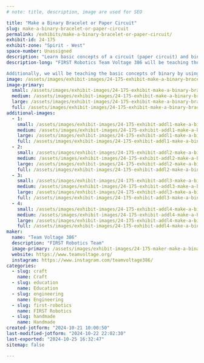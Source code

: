 ```yaml
---
# note: title, description, image are used for SEO

title: "Make a Binary Bracelet or Paper Circuit"
slug: make-a-binary-bracelet-or-paper-circuit
permalink: /exhibits/make-a-binary-bracelet-or-paper-circuit/
exhibit-id: 24-175
exhibit-zone: "Spirit - West"
space-number: Unassigned
description: "Learn basic concepts of a circuit (paper circuit) and binary (binary initials bracelet) "
description-long: "FIRST Robotics Team Voltage 386 will be teaching the basic concepts of a circuit through our paper circuits. These consist of a paper template, button battery, LEDs, and copper tape to make a design light up! After our students guide you through the process, you can take it home!

Additionally, we will be teaching the basic concepts of binary by using black and white beads to represent 1s and 0s. You can then translate your initials into ASCII and create a bracelet to wear around the Faire! "
image: /assets/images/exhibit-images/24-175-exhibit-make-a-binary-bracelet-or-paper-circuit-screenshot-20241021-095240-gmail-large.jpg
image-primary: 
  small: /assets/images/exhibit-images/24-175-exhibit-make-a-binary-bracelet-or-paper-circuit-screenshot-20241021-095240-gmail-small.jpg
  medium: /assets/images/exhibit-images/24-175-exhibit-make-a-binary-bracelet-or-paper-circuit-screenshot-20241021-095240-gmail-medium.jpg
  large: /assets/images/exhibit-images/24-175-exhibit-make-a-binary-bracelet-or-paper-circuit-screenshot-20241021-095240-gmail-large.jpg
  full: /assets/images/exhibit-images/24-175-exhibit-make-a-binary-bracelet-or-paper-circuit-screenshot-20241021-095240-gmail-full.jpg
additional-images: 
  - 1:
    small: /assets/images/exhibit-images/24-175-exhibit-addl1-make-a-binary-bracelet-or-paper-circuit-screenshot-20241021-095256-gmail-small.jpg
    medium: /assets/images/exhibit-images/24-175-exhibit-addl1-make-a-binary-bracelet-or-paper-circuit-screenshot-20241021-095256-gmail-medium.jpg
    large: /assets/images/exhibit-images/24-175-exhibit-addl1-make-a-binary-bracelet-or-paper-circuit-screenshot-20241021-095256-gmail-large.jpg
    full: /assets/images/exhibit-images/24-175-exhibit-addl1-make-a-binary-bracelet-or-paper-circuit-screenshot-20241021-095256-gmail-full.jpg
  - 2:
    small: /assets/images/exhibit-images/24-175-exhibit-addl2-make-a-binary-bracelet-or-paper-circuit-screenshot-20241021-095358-gmail-small.jpg
    medium: /assets/images/exhibit-images/24-175-exhibit-addl2-make-a-binary-bracelet-or-paper-circuit-screenshot-20241021-095358-gmail-medium.jpg
    large: /assets/images/exhibit-images/24-175-exhibit-addl2-make-a-binary-bracelet-or-paper-circuit-screenshot-20241021-095358-gmail-large.jpg
    full: /assets/images/exhibit-images/24-175-exhibit-addl2-make-a-binary-bracelet-or-paper-circuit-screenshot-20241021-095358-gmail-full.jpg
  - 3:
    small: /assets/images/exhibit-images/24-175-exhibit-addl3-make-a-binary-bracelet-or-paper-circuit-screenshot-20241021-095333-gmail-small.jpg
    medium: /assets/images/exhibit-images/24-175-exhibit-addl3-make-a-binary-bracelet-or-paper-circuit-screenshot-20241021-095333-gmail-medium.jpg
    large: /assets/images/exhibit-images/24-175-exhibit-addl3-make-a-binary-bracelet-or-paper-circuit-screenshot-20241021-095333-gmail-large.jpg
    full: /assets/images/exhibit-images/24-175-exhibit-addl3-make-a-binary-bracelet-or-paper-circuit-screenshot-20241021-095333-gmail-full.jpg
  - 4:
    small: /assets/images/exhibit-images/24-175-exhibit-addl4-make-a-binary-bracelet-or-paper-circuit-screenshot-20241021-095351-gmail-small.jpg
    medium: /assets/images/exhibit-images/24-175-exhibit-addl4-make-a-binary-bracelet-or-paper-circuit-screenshot-20241021-095351-gmail-medium.jpg
    large: /assets/images/exhibit-images/24-175-exhibit-addl4-make-a-binary-bracelet-or-paper-circuit-screenshot-20241021-095351-gmail-large.jpg
    full: /assets/images/exhibit-images/24-175-exhibit-addl4-make-a-binary-bracelet-or-paper-circuit-screenshot-20241021-095351-gmail-full.jpg
maker: 
  name: "Team Voltage 386"
  description: "FIRST Robotics Team"
  image-primary: /assets/images/exhibit-images/24-175-maker-make-a-binary-bracelet-or-paper-circuit-img-8060-medium.JPG
  website: https://www.teamvoltage.org/
  instagram: https://www.instagram.com/teamvoltage386/
categories: 
  - slug: craft
    name: Craft
  - slug: education
    name: Education
  - slug: engineering
    name: Engineering
  - slug: first-robotics
    name: FIRST Robotics
  - slug: handmade
    name: Handmade
created-jotform: "2024-10-21 10:00:50"
last-modified-jotform: "2024-10-22 22:02:30"
last-exported: "2024-10-25 16:32:47"
sitemap: false

---
```

